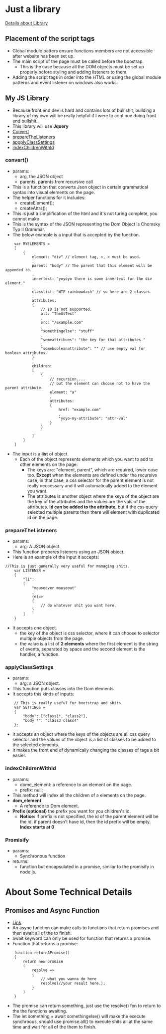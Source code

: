 # Just a library

[Details about Library](##-My-JS-Library)

## Placement of the script tags
- Global module patters ensure functions members are not accessible after website has been set up. 
- The main script of the page must be called before the boostrap. 
    - This is the case because all the DOM objects must be set up properly before styling and 
    adding listeners to them. 
- Adding the script tags in order into the HTML or using the global module patterns and event listener on windows also works. 


## My JS Library
- Because front end dev is hard and contains lots of bull shit, building a library of my own will be really helpful if I were to continue doing front end bullshit. 
- This library will use **Jquery**
- [Convert](###-convert())
- [prepareTheListeners](###-prepareTheListeners)
- [appplyClassSettings](###-applyClassSettings)
- [indexChildrenWithId](###-indexChildrenWithId)

### convert()
- params: 
    - arg, the JSON object
    - parents, parents from recursive call
- This is a function that converts Json object in certain grammatical syntax 
into visual elements on the page. 
- The helper functions for it includes: 
    - createElement();
    - createAttrs();
- This is just a simplification of the html and it's not turing complete, you cannot make 
- This is the syntax of the JSON representing the Dom Object is Chomsky Typ II Grammar. 
- The below example is a input that is accepted by the function. 
```
    var MYELEMENTS = 
    [
        {
            element: "div" // element tag, <, > must be used. 
            , 
            parent: "body" // The parent that this element will be appended to. 
            ,
            innertext: "yoyoyo there is some innertext for the div element."
            ,
            classlist: "WTF rainbowdash" // so here are 2 classes. 
            ,
            attributes: 
            { 
                // ID is not supported. 
                alt: "TheAlText"
                , 
                src: "/example.com"
                , 
                "somethingelse": "stuff"
                ,
                "someattribues": "the key for that attributes."
                , 
                "somebooleanattribute": "" // use empty val for boolean attributes.  
            }
            ,
            children:
            [
                {
                    // recursion....
                    // but the element can choose not to have the parent attribute.
                    element: "a"
                    , 
                    attributes: 
                    {
                        href: "example.com"
                        , 
                        "yoyo-my-attribute": "attr-val" 
                    }
                }
                
            ]
        }
    ]
```
- The input is a **list** of object. 
    - Each of the object represents elements which you want to add to other elements on the page: 
        - The keys are: "element, parent", which are required, lower case too. **Except** when the elements are defined under the recursive case, in that case, a css selector for the parent element is not really neccessary and it will automatically added to the element you want. 
        - The attributes is another object where the keys of the object are the key of the attributes and the values are the vals of the attributes. 
        **Id can be added to the attribute**, but if the css query selected multiple parents then there will element with duplicated id on the page.

### prepareTheListeners
- params: 
    - arg: A JSON object.
- This function prepares listeners using an JSON object.
- Here is an example of the input it accepts: 
```
//This is just generally very useful for managing shits. 
    var LISTENER = 
    {
        "li": 
        [
            "mouseover mouseout"
            ,
            (e)=>
            {
                // do whatever shit you want here.
            }
        ]
    }

```

- It accepts one object. 
    - the key of the object is css selector, where it can choose to selector multiple objects from the page. 
    - the value is a list of **2 elements** where the first element is the string of events, separated by space and the second element is the handler, a function. 

### applyClassSettings
- params: 
    - arg: a JSON object.
- This function puts classes into the Dom elements. 
- It accepts this kinds of inputs: 
```
    // This is really useful for bootstrap and shits. 
    var SETTINGS = 
    {
        "body": ["class1", "class2"],
        "body *": "class3 class4"
    };

```
- It accepts an object where the keys of the objects are all css query selector and the values of the object is a list of classes to be added to the selected elements.
- It makes the front end of dynamically changing the classes of tags a bit easier. 

### indexChildrenWithId
- params: 
    - dome_element: a reference to an element on the page.
    - prefix: null;
- This method will index all the children of a elements on the page. 
- **dom_element**
    - A reference to Dom element. 
- **Prefix (optional)**
the prefix you want for you children's id.
    - **Notice:**
    if prefix is not specified, the id of the parent element will be the id, if parent doesn't have id, then the id prefix will be empty.
    **Index starts at 0**

### Promisify
- params: 
    - Synchronous function
- returns: 
    - function but encapsulated in a promise, similar to the promisify in node js. 
        
# About Some Technical Details
## Promises and Async Function
- [Link](https://developer.mozilla.org/en-US/docs/Web/JavaScript/Reference/Statements/async_function)
- An async function can make calls to functions that return promises and then await all of the to finish. 
- await keyword can only be used for function that returns a promise. 
- Function that returns a promise: 
```
    function returnAPromise()
    {
        return new promise
        (
            resolve =>
            {
                // what you wanna do here
                resolve(//your result here.);
            }
        )
    }
```
- The promise can return something, just use the resolve() fxn to return to 
the the functions awaiting.
- The let something = await somethingelse() will make the execute synchroous, should use promise.all()
to execute shits all at the same time and wait for all of the them to finish. 
